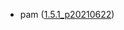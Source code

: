 - pam ([1.5.1_p20210622](https://github.com/linux-pam/linux-pam/commit/fe1307512fb8892b5ceb3d884c793af8dbd4c16a))
